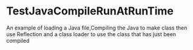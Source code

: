 TestJavaCompileRunAtRunTime
===========================

An example of loading a Java file,Compiling the Java to make class then use 
Reflection and a class loader to use the class that has just been compiled
